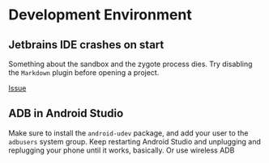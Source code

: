 # Development Environment

## Jetbrains IDE crashes on start
Something about the sandbox and the zygote process dies.
Try disabling the `Markdown` plugin before opening a project.

[Issue](https://github.com/flathub/com.jetbrains.PyCharm-Community/issues/542)

## ADB in Android Studio

Make sure to install the `android-udev` package, and add your user to the `adbusers` system
group. Keep restarting Android Studio and unplugging and replugging your phone until it works, basically.
Or use wireless ADB
